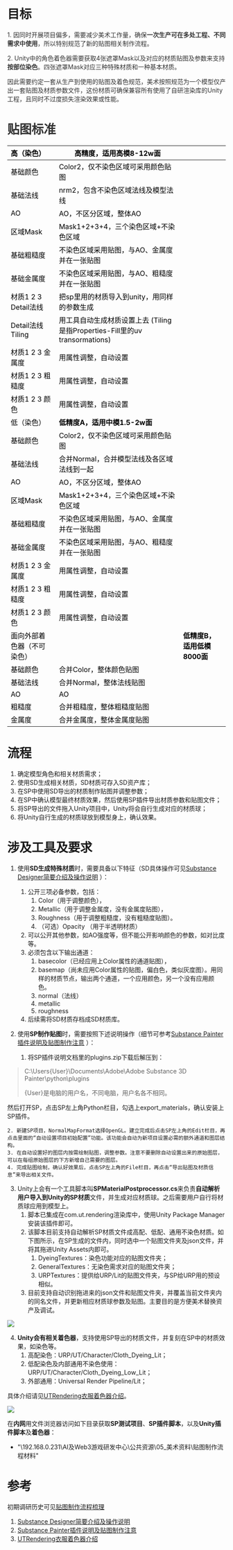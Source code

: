 # **<font style="color:#1a1a1a;">目标</font>**
<font style="color:#333333;">1. 因同时开展项目偏多，需要减少美术工作量，确保</font>**<font style="color:#333333;">一次生产可在多处工程、不同需求中使用</font>**<font style="color:#333333;">，所以特别规范了新的贴图相关制作流程。</font>

<font style="color:#333333;">2.</font><font style="color:#333333;"> </font><font style="color:#333333;">Unity中的角色着色器需要获取4张遮罩Mask以及对应的材质贴图及参数来支持</font>**<font style="color:#333333;">按部位染色</font>**<font style="color:#333333;">。四张遮罩Mask对应三种特殊材质和一种基本材质。</font>

<font style="color:#333333;">因此需要约定一套从生产到使用的贴图及着色规范，美术按照规范为一个模型仅产出一套贴图及材质参数文件，这份材质可确保兼容所有使用了自研渲染库的Unity工程，且同时不过度损失渲染效果或性能。</font>

<font style="color:#333333;"></font>

# <font style="color:#333333;">贴图标准</font>
| <font style="color:#000000;">高（染色）</font> | **<font style="color:#000000;">高精度，适用高模8-12w面</font>** | |
| :--- | --- | --- |
| <font style="color:#000000;">基础颜色</font> | <font style="color:#000000;">Color2，仅不染色区域可采用颜色贴图</font> | |
| <font style="color:#000000;">基础法线</font> | <font style="color:#000000;">nrm2，包含不染色区域法线及模型法线</font> | |
| <font style="color:#000000;">AO</font> | <font style="color:#000000;">AO，不区分区域，整体AO</font> | |
| <font style="color:#000000;">区域Mask</font> | <font style="color:#000000;">Mask1+2+3+4，三个染色区域+不染色区域</font> | |
| <font style="color:#000000;">基础粗糙度</font> | <font style="color:#000000;">不染色区域采用贴图，与AO、金属度并在一张贴图</font> | |
| <font style="color:#000000;">基础金属度</font> | <font style="color:#000000;">不染色区域采用贴图，与AO、粗糙度并在一张贴图</font> | |
| <font style="color:#000000;">材质1 2 3 Detail法线</font> | <font style="color:#000000;">把sp里用的材质导入到unity，用同样的参数生成</font> | |
| <font style="color:#000000;">Detail法线Tiling</font> | <font style="color:#000000;">用工具自动生成材质设置上去</font><font style="color:#000000;"> (</font><font style="color:#000000;">Tiling是指Properties-Fill里的uv transormations</font><font style="color:#000000;">)</font> | |
| <font style="color:#000000;">材质1 2 3 金属度</font> | <font style="color:#000000;">用属性调整，自动设置</font> | |
| <font style="color:#000000;">材质1 2 3 粗糙度</font> | <font style="color:#000000;">用属性调整，自动设置</font> | |
| <font style="color:#000000;">材质1 2 3 颜色</font> | <font style="color:#000000;">用属性调整，自动设置</font> | |
| <font style="color:#000000;">低（染色）</font> | **<font style="color:#000000;">低精度A，适用中模1.5-2w面</font>** | |
| <font style="color:#000000;">基础颜色</font> | <font style="color:#000000;">Color2，仅不染色区域可采用颜色贴图</font> | |
| <font style="color:#000000;">基础法线</font> | <font style="color:#000000;">合并Normal，合并模型法线及各区域法线到一起</font> | |
| <font style="color:#000000;">AO</font> | <font style="color:#000000;">AO，不区分区域，整体AO</font> | |
| <font style="color:#000000;">区域Mask</font> | <font style="color:#000000;">Mask1+2+3+4，三个染色区域+不染色区域</font> | |
| <font style="color:#000000;">基础粗糙度</font> | <font style="color:#000000;">不染色区域采用贴图，与AO、金属度并在一张贴图</font> | |
| <font style="color:#000000;">基础金属度</font> | <font style="color:#000000;">不染色区域采用贴图，与AO、粗糙度并在一张贴图</font> | |
| <font style="color:#000000;">材质1 2 3 金属度</font> | <font style="color:#000000;">用属性调整，自动设置</font> | |
| <font style="color:#000000;">材质1 2 3 粗糙度</font> | <font style="color:#000000;">用属性调整，自动设置</font> | |
| <font style="color:#000000;">材质1 2 3 颜色</font> | <font style="color:#000000;">用属性调整，自动设置</font> | |
| <font style="color:#000000;">面向外部着色器（不可染色）</font> | | **<font style="color:#000000;">低精度B，适用低模8000面</font>** |
| <font style="color:#000000;">基础颜色</font> | <font style="color:#000000;">合并Color，整体颜色贴图</font> | |
| <font style="color:#000000;">基础法线</font> | <font style="color:#000000;">合并Normal，整体法线贴图</font> | |
| <font style="color:#000000;">AO</font> | <font style="color:#000000;">AO</font> | |
| <font style="color:#000000;">粗糙度</font> | <font style="color:#000000;">合并粗糙度，整体粗糙度贴图</font> | |
| <font style="color:#000000;">金属度</font> | <font style="color:#000000;">合并金属度，整体金属度贴图</font> | |




# 流程
1. 确定模型角色和相关材质需求；
2. 使用SD生成相关材质，SD材质可存入SD资产库；
3. 在SP中使用SD导出的材质制作贴图并调整参数；
4. 在SP中确认模型最终材质效果，然后使用SP插件导出材质参数和贴图文件；
5. 将SP导出的文件拖入Unity项目中，Unity将会自行生成对应的材质球；
6. 将Unity自行生成的材质球放到模型身上，确认效果。



# 涉及工具及要求
1. 使用**SD生成特殊材质**时，需要具备以下特征（SD具体操作可见[Substance Designer简要介绍及操作说明](https://snh48group.yuque.com/org-wiki-snh48group-ec9yge/wxfe39/ggvwzokzs6lifg48?singleDoc#) ）：
    1. 公开三项必备参数，包括：
        1. Color（用于调整颜色），
        2. Metallic（用于调整金属度，没有金属度贴图），
        3. Roughness（用于调整粗糙度，没有粗糙度贴图）。
        4. （可选）Opacity （用于半透明材质）
    2. 可以公开其他参数，如AO强度等，但不能公开影响颜色的参数，如对比度等。
    3. 必须包含以下输出通道：
        1. basecolor（已经应用上Color属性的通道贴图），
        2. basemap（尚未应用Color属性的贴图，偏白色，类似灰度图）。用同样的材质节点，输出两个通道，一个应用颜色，另一个没有应用颜色。
        3. normal（法线）
        4. metallic
        5. roughness
    4. 后续需将SD材质存档成SD材质库。



2. 使用**SP制作贴图**时，需要按照下述说明操作（细节可参考[Substance Painter插件说明及贴图制作注意](https://snh48group.yuque.com/org-wiki-snh48group-ec9yge/wxfe39/ipry1w4ddkq3o9gr?singleDoc#) ）：
    1. 将SP插件说明文档里的plugins.zip下载后解压到：

> C:\Users\{User}\Documents\Adobe\Adobe Substance 3D Painter\python\plugins
>
> {User}是电脑的用户名，不同电脑，用户名各不相同。
>

然后打开SP，点击SP左上角Python栏目，勾选上export_materials，确认安装上SP插件。

    2. 新建SP项目，NormalMapFormat选择OpenGL。建立完成后点击SP左上角的Edit栏目，再点击里面的“自动设置项目初始配置”功能。该功能会自动为新项目设置必需的额外通道和图层结构。
    3. 在自动设置好的图层内按需绘制贴图，调整参数。注意不要删除自动设置出来的原始图层，可以在每组原始图层的下方新增自己需要的图层。
    4. 完成贴图绘制，确认好效果后，点击SP左上角的File栏目，再点击“导出贴图及材质信息”来导出相关文件。



3. Unity上会有一个工具脚本叫**SPMaterialPostprocessor.cs**来负责**自动解析用户导入到Unity的SP材质**文件，并生成对应材质球。之后需要用户自行将材质球应用到模型上。
    1. 脚本已集成在com.ut.rendering渲染库中，使用Unity Package Manager安装该插件即可。
    2. 该脚本目前支持自动解析SP材质文件成高配、低配、通用不染色材质。如下图所示，在SP生成的文件内，同时选中一个贴图文件夹及json文件，并将其拖进Unity Assets内即可。
        1. DyeingTextures：染色功能对应的贴图文件夹；
        2. GeneralTextures：无染色需求对应的贴图文件夹；
        3. URPTextures：提供给URP/Lit的贴图文件夹，与SP给URP用的预设相似。
    3. 目前支持自动识别拖进来的json文件和贴图文件夹，并覆盖当前文件夹内的同名文件，并更新相应材质球参数及贴图。主要目的是方便美术替换资产及调试。

![](https://cdn.nlark.com/yuque/0/2024/png/1660870/1724936060065-f0d8459b-5f5f-4136-8526-be2e8c5b7eee.png)



4. **Unity会有相关着色器**，支持使用SP导出的材质文件，并复刻在SP中的材质效果，如染色等。
    1. 高配染色：URP/UT/Character/Cloth_Dyeing_Lit；
    2. 低配染色及内部通用不染色使用：URP/UT/Character/Cloth_Dyeing_Low_Lit；
    3. 外部通用：Universal Render Pipeline/Lit；

具体介绍请见[UTRendering衣服着色器介绍](https://snh48group.yuque.com/org-wiki-snh48group-ec9yge/wxfe39/ow3zist90iyqzva0?singleDoc#)。

![](https://cdn.nlark.com/yuque/0/2024/png/1660870/1724054262356-69277dcd-57ad-4c39-be3d-a666a0096477.png)



在**内网**用文件浏览器访问如下目录获取**SP测试项目**、**SP插件脚本**，以及**Unity插件脚本**及**着色器**：

+ "\\192.168.0.231\AI及Web3游戏研发中心\公共资源\05_美术资料\贴图制作流程材料\"



# 参考
初期调研历史可见[贴图制作流程梳理](https://snh48group.yuque.com/org-wiki-snh48group-ec9yge/wxfe39/fs26sfyp5goilk7k)

1. [Substance Designer简要介绍及操作说明](https://snh48group.yuque.com/org-wiki-snh48group-ec9yge/wxfe39/ggvwzokzs6lifg48?singleDoc#)
2. [Substance Painter插件说明及贴图制作注意](https://snh48group.yuque.com/org-wiki-snh48group-ec9yge/wxfe39/ipry1w4ddkq3o9gr?singleDoc#)
3. [UTRendering衣服着色器介绍](https://snh48group.yuque.com/org-wiki-snh48group-ec9yge/wxfe39/ow3zist90iyqzva0?singleDoc#)

